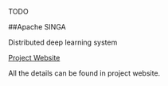 TODO

##Apache SINGA

Distributed deep learning system

[Project Website](http://singa.incubator.apache.org)

All the details can be found in project website.
